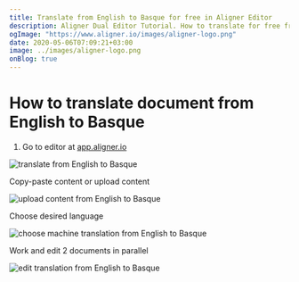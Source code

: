 ```yaml
---
title: Translate from English to Basque for free in Aligner Editor
description: Aligner Dual Editor Tutorial. How to translate for free from English to Basque. Aligner is multilingual document management platform. 
ogImage: "https://www.aligner.io/images/aligner-logo.png"
date: 2020-05-06T07:09:21+03:00
image: ../images/aligner-logo.png
onBlog: true
---
```


# How to translate document from English to Basque

1. Go to editor at [app.aligner.io](https://app.aligner.io "Aligner App web page")

![translate from English to Basque](../aligner-blank-editor.png "translate from English to Basque")

Copy-paste content or upload content

![upload content from English to Basque](../aligner-uploaded-document.png "upload content from English to Basque")

Choose desired language

![choose machine translation from English to Basque](../aligner-language-dropdown.png "choose machine translation from English to Basque")

Work and edit 2 documents in parallel

![edit translation from English to Basque](../aligner-double-sitded-editor.png "edit translation from English to Basque")


